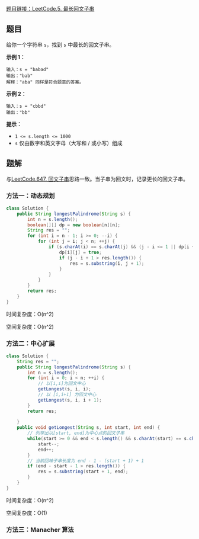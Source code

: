 [题目链接：LeetCode.5. 最长回文子串](https://leetcode-cn.com/problems/longest-palindromic-substring/)

## 题目

给你一个字符串 `s`，找到 `s` 中最长的回文子串。

**示例 1：**

```
输入：s = "babad"
输出："bab"
解释："aba" 同样是符合题意的答案。
```

**示例 2：**

```
输入：s = "cbbd"
输出："bb"
```

**提示：**

- `1 <= s.length <= 1000`
- `s` 仅由数字和英文字母（大写和 / 或小写）组成

## 题解

与[LeetCode.647. 回文子串](https://leetcode-cn.com/problems/palindromic-substrings/)思路一致。当子串为回文时，记录更长的回文子串。

### 方法一：动态规划

```java
class Solution {
    public String longestPalindrome(String s) {
        int n = s.length();
        boolean[][] dp = new boolean[n][n];
        String res = "";
        for (int i = n - 1; i >= 0; --i) {
            for (int j = i; j < n; ++j) {
                if (s.charAt(i) == s.charAt(j) && (j - i <= 1 || dp[i + 1][j - 1])) {
                    dp[i][j] = true;
                    if (j - i + 1 > res.length()) {
                        res = s.substring(i, j + 1);
                    }
                }
            }
        }
        return res;
    }
}
```

时间复杂度：O(n^2)

空间复杂度：O(n^2)

### 方法二：中心扩展

```java
class Solution {
    String res = "";
    public String longestPalindrome(String s) {
        int n = s.length();
        for (int i = 0; i < n; ++i) {
            // 以[i,i]为回文中心
            getLongest(s, i, i);
            // 以 [i,i+1] 为回文中心
            getLongest(s, i, i + 1);
        }
        return res;
        
    }
    public void getLongest(String s, int start, int end) {
        // 列举出以[start, end]为中心点的回文子串
        while(start >= 0 && end < s.length() && s.charAt(start) == s.charAt(end)) {
            start--;
            end++;
        }
        // 当前回味子串长度为 end - 1 - (start + 1) + 1
        if (end - start - 1 > res.length()) {
            res = s.substring(start + 1, end);
        }
    }
}
```

时间复杂度：O(n^2)

空间复杂度：O(1)

### 方法三：Manacher 算法